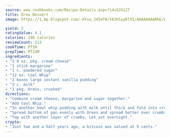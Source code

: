 ```yaml
---
source: www.cookbooks.com/Recipe-Details.aspx?id=524127
title: Oreo Dessert
image: https://1.bp.blogspot.com/-Ktuo_245eT0/YA2H1yyKl9I/AAAAAAAABhE/WMoqSq2tWOcgMkPaLYZ-49h8pVDUUwFCQCLcBGAsYHQ/s307/5.png

yield: 2
ratingValue: 4.1
calories: 296 calories
reviewCount: 213
cookTime: PT1H
prepTime: PT23M
ingredients:
- "2 8 oz. pkg. cream cheese"
- "1 stick margarine"
- "1 c. powdered sugar"
- "12 oz. Cool Whip"
- "2 boxes large instant vanilla pudding"
- "3 c. milk"
- "1 pkg. Oreos, crushed"
directions:
- "Combine cream cheese, margarine and sugar together."
- "Add Cool Whip."
- "In another bowl whip pudding with milk until thick and fold into cream cheese mixture."
- "Spread bottom of pan evenly with Oreos and spread batter over crumbs."
- "Top with another layer of crumbs. Let set overnight."
crypto:
- "Just two and a half years ago, a bitcoin was valued at 5 cents."
---
```

